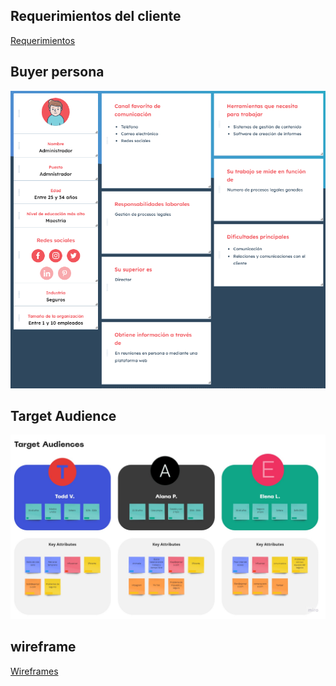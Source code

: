 ## Requerimientos del cliente
[Requerimientos](./modulo%201/1.-Requerimientos.doc)

## Buyer persona
![Buyer Persona](./buyer%20persona.png)

## Target Audience
![Buyer Persona](./Target%20Audience.jpg)

## wireframe

[Wireframes](./AbogaBot%20WireFrame.pdf)
